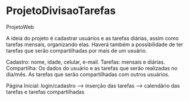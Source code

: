 # ProjetoDivisaoTarefas
ProjetoWeb

A ideia do projeto é cadastrar usuários e as tarefas diárias, assim como tarefas mensais, organizando elas. 
Haverá também a possibilidade de ter tarefas que serão compartilhadas por mais de um usuário.

Cadastro: nome, idade, celular, e-mail.
Tarefas: mensais e diárias.
Compartilha: Os dados do usuário e as tarefas que serão realizadas no dia/mês.
             As tarefas que serão compartilhadas com outros usuários.

Página Inicial: login/cadastro --> inserção das tarefas --> calendário das tarefas e tarefas compartilhadas
